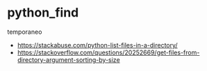 # python_find
temporaneo


- https://stackabuse.com/python-list-files-in-a-directory/
- https://stackoverflow.com/questions/20252669/get-files-from-directory-argument-sorting-by-size
